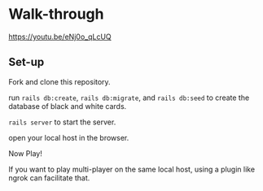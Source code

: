 # Walk-through

https://youtu.be/eNj0o_qLcUQ 


## Set-up

Fork and clone this repository. 

run `rails db:create`, `rails db:migrate`, and `rails db:seed` to create the database of black and white cards.

`rails server` to start the server.

open your local host in the browser. 

Now Play! 

If you want to play multi-player on the same local host, using a plugin like ngrok can facilitate that.
